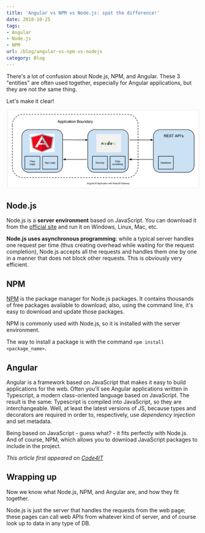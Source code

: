 ```yaml
---
title: 'Angular vs NPM vs Node.js: spot the difference!'
date: 2018-10-25
tags:
- Angular
- Node.js
- NPM
url: /blog/angular-vs-npm-vs-nodejs
category: Blog
---
```


There's a lot of confusion about Node.js, NPM, and Angular. These 3 "entities" are often used together, especially for Angular applications, but they are not the same thing.

Let's make it clear!

![Typical structure of an Angular Application](./angular-application-structure.png "Angular application structure")

## Node.js

Node.js is a **server environment** based on JavaScript. You can download it from the [official site](https://nodejs.org/ "Node.js website") and run it on Windows, Linux, Mac, etc.

**Node.js uses asynchronous programming**: while a typical server handles one request per time (thus creating overhead while waiting for the request completion), Node.js accepts all the requests and handles them one by one in a manner that does not block other requests. This is obviously very efficient.

## NPM

[NPM](https://www.npmjs.com/package/npm "NPM website") is the package manager for Node.js packages. It contains thousands of free packages available to download; also, using the command line, it's easy to download and update those packages.

NPM is commonly used with Node.js, so it is installed with the server environment.

The way to install a package is with the command `npm install <package_name>`.

## Angular

Angular is a framework based on JavaScript that makes it easy to build applications for the web. Often you'll see Angular applications written in Typescript, a modern class-oriented language based on JavaScript. The result is the same: Typescript is compiled into JavaScript, so they are interchangeable. Well, at least the latest versions of JS, because types and decorators are required in order to, respectively, use _dependency injection_ and set metadata.

Being based on JavaScript - guess what? - it fits perfectly with Node.js. And of course, NPM, which allows you to download JavaScript
packages to include in the project.

_This article first appeared on [Code4IT](https://www.code4it.dev/)_

## Wrapping up

Now we know what Node.js, NPM, and Angular are, and how they fit together.

Node.js is just the server that handles the requests from the web page; these pages can call web APIs from whatever kind of server, and of course look up to data in any type of DB.

